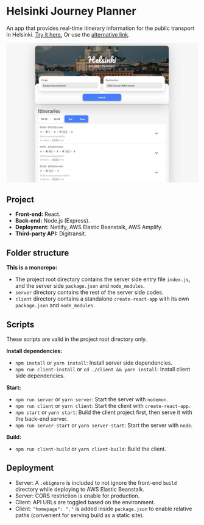 # Helsinki Journey Planner

An app that provides real-time itinerary information for the public transport in Helsinki. [Try it here.](https://helsinki-journey-planner.netlify.app/) Or use the [alternative link](https://master.d1hb32a5utog8e.amplifyapp.com/).

![Home Page](https://github.com/zw627/helsinki-journey-planner/blob/master/README.jpg)

## Project

- **Front-end:** React.
- **Back-end:** Node.js (Express).
- **Deployment:** Netlify, AWS Elastic Beanstalk, AWS Amplify.
- **Third-party API:** Digitransit.

## Folder structure

**This is a monorepo:**

- The project root directory contains the server side entry file `index.js`, and the server side `package.json` and `node_modules`.
- `server` directory contains the rest of the server side codes.
- `client` directory contains a standalone `create-react-app` with its own `package.json` and `node_modules`.

## Scripts

These scripts are valid in the project root directory only.

**Install dependencies:**

- `npm install` or `yarn install`: Install server side dependencies.
- `npm run client-install` or `cd ./client && yarn install`: Install client side dependencies.

**Start:**

- `npm run server` or `yarn server`: Start the server with `nodemon`.
- `npm run client` or `yarn client`: Start the client with `create-react-app`.
- `npm start` or `yarn start`: Build the client project first, then serve it with the back-end server.
- `npm run server-start` or `yarn server-start`: Start the server with `node`.

**Build:**

- `npm run client-build` or `yarn client-build`: Build the client.

## Deployment

- Server: A `.ebignore` is included to not ignore the front-end `build` directory while deploying to AWS Elastic Beanstalk.
- Server: CORS restriction is enable for production.
- Client: API URLs are toggled based on the environment.
- Client: `"homepage": "."` is added inside `package.json` to enable relative paths (convenient for serving build as a static site).
 
